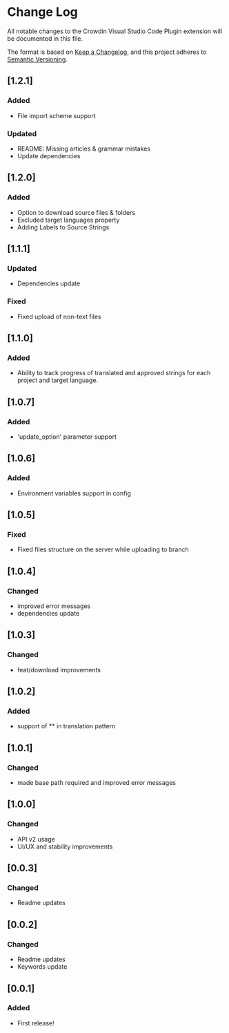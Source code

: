 # Change Log

All notable changes to the Crowdin Visual Studio Code Plugin extension will be documented in this file.

The format is based on [Keep a Changelog](https://keepachangelog.com/en/1.0.0/),
and this project adheres to [Semantic Versioning](https://semver.org/spec/v2.0.0.html).

## [1.2.1]

### Added

- File import scheme support

### Updated

- README: Missing articles & grammar mistakes
- Update dependencies

## [1.2.0]

### Added

- Option to download source files & folders
- Excluded target languages property
- Adding Labels to Source Strings

## [1.1.1]

### Updated

- Dependencies update

### Fixed

- Fixed upload of non-text files

## [1.1.0]

### Added

- Ability to track progress of translated and approved strings for each project and target language.

## [1.0.7]

### Added
- 'update_option' parameter support

## [1.0.6]

### Added
- Environment variables support in config

## [1.0.5]

### Fixed
- Fixed files structure on the server while uploading to branch

## [1.0.4]

### Changed
- improved error messages
- dependencies update

## [1.0.3]

### Changed
- feat/download improvements

## [1.0.2]

### Added
- support of ** in translation pattern

## [1.0.1]

### Changed

- made base path required and improved error messages

## [1.0.0]

### Changed

- API v2 usage
- UI/UX and stability improvements

## [0.0.3]

### Changed

- Readme updates

## [0.0.2]

### Changed

- Readme updates
- Keywords update

## [0.0.1]

### Added

- First release!
